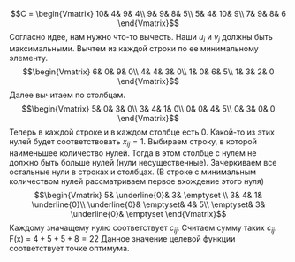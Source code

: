 $$C = \begin{Vmatrix}
 10&  4&  9&  4\\
 9&  9&  8&  5\\
 5&  4&  10&  9\\
 7&  9&  8& 6
\end{Vmatrix}$$
Согласно идее, нам нужно что-то вычесть. Наши $u_i$ и $v_j$ должны быть максимальными.
Вычтем из каждой строки по ее минимальному элементу.
$$\begin{Vmatrix}
 6&  0&  9&  0\\
 4&  4&  3&  0\\
 1&  0&  6&  5\\
 1&  3&  2& 0
\end{Vmatrix}$$
Далее вычитаем по столбцам.
$$\begin{Vmatrix}
 5&  0&  3&  0\\
 3&  4&  1&  0\\
 0&  0&  4&  5\\
 0&  3&  0& 0
\end{Vmatrix}$$
Теперь в каждой строке и в каждом столбце есть 0. Какой-то из этих нулей будет соответствовать $x_{ij} = 1$.
Выбираем строку, в которой наименьшее количество нулей. Тогда в этом столбце с нулем не должно быть больше нулей (нули несущественные). Зачеркиваем все остальные нули в строках и столбцах. (В строке с минимальным количеством нулей рассматриваем первое вхождение этого нуля)
$$\begin{Vmatrix}
 5&  \underline{0}&  3&  \emptyset \\
 3&  4&  1&  \underline{0}\\
 \underline{0}&  \emptyset&  4&  5\\
 \emptyset&  3&  \underline{0}& \emptyset
\end{Vmatrix}$$
Каждому значащему нулю соответствует $c_{ij}$. Считаем сумму таких $c_{ij}$.
F(x) = $4 + 5 + 5 + 8 = 22$
Данное значение целевой функции соответствует точке оптимума.